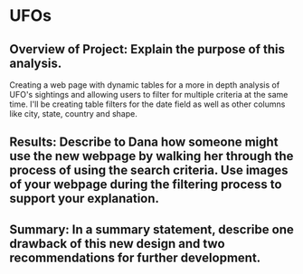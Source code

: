 # UFOs

## Overview of Project: Explain the purpose of this analysis.
Creating a web page with dynamic tables for a more in depth analysis of UFO's sightings and allowing users to filter for multiple criteria at the same time. I'll be creating table filters for the date field as well as other columns like city, state, country and shape.



## Results: Describe to Dana how someone might use the new webpage by walking her through the process of using the search criteria. Use images of your webpage during the filtering process to support your explanation.



## Summary: In a summary statement, describe one drawback of this new design and two recommendations for further development.
